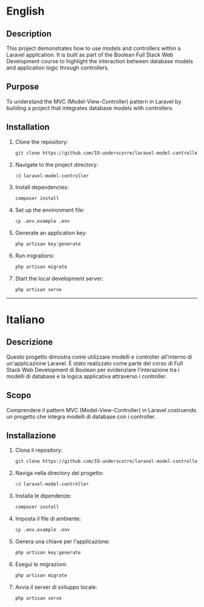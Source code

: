 # English

## Description
This project demonstrates how to use models and controllers within a Laravel application. It is built as part of the Boolean Full Stack Web Development course to highlight the interaction between database models and application logic through controllers.

## Purpose
To understand the MVC (Model-View-Controller) pattern in Laravel by building a project that integrates database models with controllers.

## Installation
1. Clone the repository:
   ```bash
   git clone https://github.com/IO-underscorre/laravel-model-controller.git
   ```
2. Navigate to the project directory:
   ```bash
   cd laravel-model-controller
   ```
3. Install dependencies:
   ```bash
   composer install
   ```
4. Set up the environment file:
   ```bash
   cp .env.example .env
   ```
5. Generate an application key:
   ```bash
   php artisan key:generate
   ```
6. Run migrations:
   ```bash
   php artisan migrate
   ```
7. Start the local development server:
   ```bash
   php artisan serve
   ```

---

# Italiano

## Descrizione
Questo progetto dimostra come utilizzare modelli e controller all'interno di un'applicazione Laravel. È stato realizzato come parte del corso di Full Stack Web Development di Boolean per evidenziare l'interazione tra i modelli di database e la logica applicativa attraverso i controller.

## Scopo
Comprendere il pattern MVC (Model-View-Controller) in Laravel costruendo un progetto che integra modelli di database con i controller.

## Installazione
1. Clona il repository:
   ```bash
   git clone https://github.com/IO-underscorre/laravel-model-controller.git
   ```
2. Naviga nella directory del progetto:
   ```bash
   cd laravel-model-controller
   ```
3. Installa le dipendenze:
   ```bash
   composer install
   ```
4. Imposta il file di ambiente:
   ```bash
   cp .env.example .env
   ```
5. Genera una chiave per l'applicazione:
   ```bash
   php artisan key:generate
   ```
6. Esegui le migrazioni:
   ```bash
   php artisan migrate
   ```
7. Avvia il server di sviluppo locale:
   ```bash
   php artisan serve
   ```
